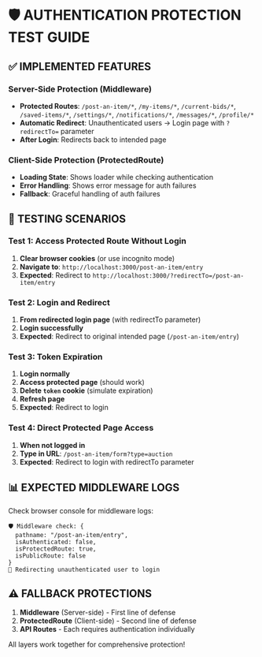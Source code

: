 # 🛡️ AUTHENTICATION PROTECTION TEST GUIDE

## ✅ IMPLEMENTED FEATURES

### **Server-Side Protection (Middleware)**
- **Protected Routes**: `/post-an-item/*`, `/my-items/*`, `/current-bids/*`, `/saved-items/*`, `/settings/*`, `/notifications/*`, `/messages/*`, `/profile/*`
- **Automatic Redirect**: Unauthenticated users → Login page with `?redirectTo=` parameter
- **After Login**: Redirects back to intended page

### **Client-Side Protection (ProtectedRoute)**
- **Loading State**: Shows loader while checking authentication
- **Error Handling**: Shows error message for auth failures
- **Fallback**: Graceful handling of auth failures

## 🧪 TESTING SCENARIOS

### **Test 1: Access Protected Route Without Login**
1. **Clear browser cookies** (or use incognito mode)
2. **Navigate to**: `http://localhost:3000/post-an-item/entry`
3. **Expected**: Redirect to `http://localhost:3000/?redirectTo=/post-an-item/entry`

### **Test 2: Login and Redirect**
1. **From redirected login page** (with redirectTo parameter)
2. **Login successfully**  
3. **Expected**: Redirect to original intended page (`/post-an-item/entry`)

### **Test 3: Token Expiration**
1. **Login normally**
2. **Access protected page** (should work)
3. **Delete `token` cookie** (simulate expiration)
4. **Refresh page**
5. **Expected**: Redirect to login

### **Test 4: Direct Protected Page Access**
1. **When not logged in**
2. **Type in URL**: `/post-an-item/form?type=auction`
3. **Expected**: Redirect to login with redirectTo parameter

## 📊 EXPECTED MIDDLEWARE LOGS

Check browser console for middleware logs:
```
🛡️ Middleware check: {
  pathname: "/post-an-item/entry",
  isAuthenticated: false,
  isProtectedRoute: true,
  isPublicRoute: false
}
🚫 Redirecting unauthenticated user to login
```

## ⚠️ FALLBACK PROTECTIONS

1. **Middleware** (Server-side) - First line of defense
2. **ProtectedRoute** (Client-side) - Second line of defense  
3. **API Routes** - Each requires authentication individually

All layers work together for comprehensive protection!
